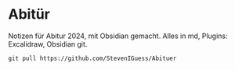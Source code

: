 # Abitür

Notizen für Abitur 2024, mit Obsidian gemacht.
Alles in md, Plugins: Excalidraw, Obsidian git.


```git pull https://github.com/StevenIGuess/Abituer```


